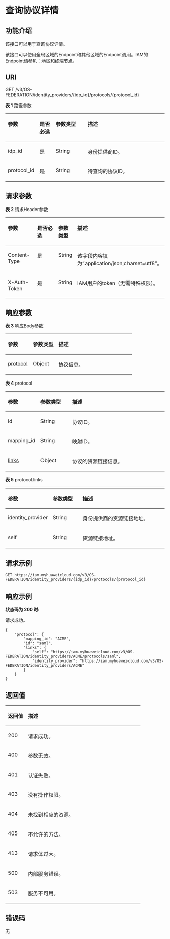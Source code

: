 # 查询协议详情<a name="iam_13_0403"></a>

## 功能介绍<a name="zh-cn_topic_0224276929_section107252040134919"></a>

该接口可以用于查询协议详情。

该接口可以使用全局区域的Endpoint和其他区域的Endpoint调用。IAM的Endpoint请参见：[地区和终端节点](https://developer.huaweicloud.com/endpoint?IAM)。

## URI<a name="zh-cn_topic_0224276929_section472514074916"></a>

GET /v3/OS-FEDERATION/identity\_providers/\{idp\_id\}/protocols/\{protocol\_id\}

**表 1**  路径参数

<a name="zh-cn_topic_0224276929_table17271640194917"></a>
<table><thead align="left"><tr id="zh-cn_topic_0224276929_row1872613400493"><th class="cellrowborder" valign="top" width="20%" id="mcps1.2.5.1.1"><p id="zh-cn_topic_0224276929_p8727114064911"><a name="zh-cn_topic_0224276929_p8727114064911"></a><a name="zh-cn_topic_0224276929_p8727114064911"></a>参数</p>
</th>
<th class="cellrowborder" valign="top" width="10%" id="mcps1.2.5.1.2"><p id="zh-cn_topic_0224276929_p187272040184918"><a name="zh-cn_topic_0224276929_p187272040184918"></a><a name="zh-cn_topic_0224276929_p187272040184918"></a>是否必选</p>
</th>
<th class="cellrowborder" valign="top" width="20%" id="mcps1.2.5.1.3"><p id="zh-cn_topic_0224276929_p17727144018497"><a name="zh-cn_topic_0224276929_p17727144018497"></a><a name="zh-cn_topic_0224276929_p17727144018497"></a>参数类型</p>
</th>
<th class="cellrowborder" valign="top" width="50%" id="mcps1.2.5.1.4"><p id="zh-cn_topic_0224276929_p2728164014490"><a name="zh-cn_topic_0224276929_p2728164014490"></a><a name="zh-cn_topic_0224276929_p2728164014490"></a>描述</p>
</th>
</tr>
</thead>
<tbody><tr id="zh-cn_topic_0224276929_row4726194014915"><td class="cellrowborder" valign="top" width="20%" headers="mcps1.2.5.1.1 "><p id="zh-cn_topic_0224276929_p7728740194911"><a name="zh-cn_topic_0224276929_p7728740194911"></a><a name="zh-cn_topic_0224276929_p7728740194911"></a>idp_id</p>
</td>
<td class="cellrowborder" valign="top" width="10%" headers="mcps1.2.5.1.2 "><p id="zh-cn_topic_0224276929_p14728104012490"><a name="zh-cn_topic_0224276929_p14728104012490"></a><a name="zh-cn_topic_0224276929_p14728104012490"></a>是</p>
</td>
<td class="cellrowborder" valign="top" width="20%" headers="mcps1.2.5.1.3 "><p id="zh-cn_topic_0224276929_p177281740104917"><a name="zh-cn_topic_0224276929_p177281740104917"></a><a name="zh-cn_topic_0224276929_p177281740104917"></a>String</p>
</td>
<td class="cellrowborder" valign="top" width="50%" headers="mcps1.2.5.1.4 "><p id="zh-cn_topic_0224276929_p147298409492"><a name="zh-cn_topic_0224276929_p147298409492"></a><a name="zh-cn_topic_0224276929_p147298409492"></a>身份提供商ID。</p>
</td>
</tr>
<tr id="zh-cn_topic_0224276929_row15726640124911"><td class="cellrowborder" valign="top" width="20%" headers="mcps1.2.5.1.1 "><p id="zh-cn_topic_0224276929_p07291040134912"><a name="zh-cn_topic_0224276929_p07291040134912"></a><a name="zh-cn_topic_0224276929_p07291040134912"></a>protocol_id</p>
</td>
<td class="cellrowborder" valign="top" width="10%" headers="mcps1.2.5.1.2 "><p id="zh-cn_topic_0224276929_p872917405495"><a name="zh-cn_topic_0224276929_p872917405495"></a><a name="zh-cn_topic_0224276929_p872917405495"></a>是</p>
</td>
<td class="cellrowborder" valign="top" width="20%" headers="mcps1.2.5.1.3 "><p id="zh-cn_topic_0224276929_p1729140124912"><a name="zh-cn_topic_0224276929_p1729140124912"></a><a name="zh-cn_topic_0224276929_p1729140124912"></a>String</p>
</td>
<td class="cellrowborder" valign="top" width="50%" headers="mcps1.2.5.1.4 "><p id="zh-cn_topic_0224276929_p57300409490"><a name="zh-cn_topic_0224276929_p57300409490"></a><a name="zh-cn_topic_0224276929_p57300409490"></a>待查询的协议ID。</p>
</td>
</tr>
</tbody>
</table>

## 请求参数<a name="zh-cn_topic_0224276929_section8730104084914"></a>

**表 2**  请求Header参数

<a name="zh-cn_topic_0224276929_HeaderParameter"></a>
<table><thead align="left"><tr id="zh-cn_topic_0224276929_row1673013401499"><th class="cellrowborder" valign="top" width="20%" id="mcps1.2.5.1.1"><p id="zh-cn_topic_0224276929_p6731740134912"><a name="zh-cn_topic_0224276929_p6731740134912"></a><a name="zh-cn_topic_0224276929_p6731740134912"></a>参数</p>
</th>
<th class="cellrowborder" valign="top" width="20%" id="mcps1.2.5.1.2"><p id="zh-cn_topic_0224276929_p14731124074911"><a name="zh-cn_topic_0224276929_p14731124074911"></a><a name="zh-cn_topic_0224276929_p14731124074911"></a>是否必选</p>
</th>
<th class="cellrowborder" valign="top" width="10%" id="mcps1.2.5.1.3"><p id="zh-cn_topic_0224276929_p4731204017499"><a name="zh-cn_topic_0224276929_p4731204017499"></a><a name="zh-cn_topic_0224276929_p4731204017499"></a>参数类型</p>
</th>
<th class="cellrowborder" valign="top" width="50%" id="mcps1.2.5.1.4"><p id="zh-cn_topic_0224276929_p373264094913"><a name="zh-cn_topic_0224276929_p373264094913"></a><a name="zh-cn_topic_0224276929_p373264094913"></a>描述</p>
</th>
</tr>
</thead>
<tbody><tr id="zh-cn_topic_0224276929_row4730164084911"><td class="cellrowborder" valign="top" width="20%" headers="mcps1.2.5.1.1 "><p id="zh-cn_topic_0224276929_p1273214011498"><a name="zh-cn_topic_0224276929_p1273214011498"></a><a name="zh-cn_topic_0224276929_p1273214011498"></a>Content-Type</p>
</td>
<td class="cellrowborder" valign="top" width="20%" headers="mcps1.2.5.1.2 "><p id="zh-cn_topic_0224276929_p19733124016490"><a name="zh-cn_topic_0224276929_p19733124016490"></a><a name="zh-cn_topic_0224276929_p19733124016490"></a>是</p>
</td>
<td class="cellrowborder" valign="top" width="10%" headers="mcps1.2.5.1.3 "><p id="zh-cn_topic_0224276929_p117331140114919"><a name="zh-cn_topic_0224276929_p117331140114919"></a><a name="zh-cn_topic_0224276929_p117331140114919"></a>String</p>
</td>
<td class="cellrowborder" valign="top" width="50%" headers="mcps1.2.5.1.4 "><p id="zh-cn_topic_0224276929_p373334015495"><a name="zh-cn_topic_0224276929_p373334015495"></a><a name="zh-cn_topic_0224276929_p373334015495"></a>该字段内容填为“application/json;charset=utf8”。</p>
</td>
</tr>
<tr id="zh-cn_topic_0224276929_row1173094012495"><td class="cellrowborder" valign="top" width="20%" headers="mcps1.2.5.1.1 "><p id="zh-cn_topic_0224276929_p177339404494"><a name="zh-cn_topic_0224276929_p177339404494"></a><a name="zh-cn_topic_0224276929_p177339404494"></a>X-Auth-Token</p>
</td>
<td class="cellrowborder" valign="top" width="20%" headers="mcps1.2.5.1.2 "><p id="zh-cn_topic_0224276929_p13733184094911"><a name="zh-cn_topic_0224276929_p13733184094911"></a><a name="zh-cn_topic_0224276929_p13733184094911"></a>是</p>
</td>
<td class="cellrowborder" valign="top" width="10%" headers="mcps1.2.5.1.3 "><p id="zh-cn_topic_0224276929_p1873404015496"><a name="zh-cn_topic_0224276929_p1873404015496"></a><a name="zh-cn_topic_0224276929_p1873404015496"></a>String</p>
</td>
<td class="cellrowborder" valign="top" width="50%" headers="mcps1.2.5.1.4 "><p id="zh-cn_topic_0224276929_p773454019495"><a name="zh-cn_topic_0224276929_p773454019495"></a><a name="zh-cn_topic_0224276929_p773454019495"></a>IAM用户的token（无需特殊权限）。</p>
</td>
</tr>
</tbody>
</table>

## 响应参数<a name="zh-cn_topic_0224276929_section5734144024918"></a>

**表 3**  响应Body参数

<a name="zh-cn_topic_0224276929_responseParameter"></a>
<table><thead align="left"><tr id="zh-cn_topic_0224276929_row16735194010494"><th class="cellrowborder" valign="top" width="20%" id="mcps1.2.4.1.1"><p id="zh-cn_topic_0224276929_p173534084911"><a name="zh-cn_topic_0224276929_p173534084911"></a><a name="zh-cn_topic_0224276929_p173534084911"></a>参数</p>
</th>
<th class="cellrowborder" valign="top" width="20%" id="mcps1.2.4.1.2"><p id="zh-cn_topic_0224276929_p673544012495"><a name="zh-cn_topic_0224276929_p673544012495"></a><a name="zh-cn_topic_0224276929_p673544012495"></a>参数类型</p>
</th>
<th class="cellrowborder" valign="top" width="60%" id="mcps1.2.4.1.3"><p id="zh-cn_topic_0224276929_p973684074910"><a name="zh-cn_topic_0224276929_p973684074910"></a><a name="zh-cn_topic_0224276929_p973684074910"></a>描述</p>
</th>
</tr>
</thead>
<tbody><tr id="zh-cn_topic_0224276929_row18735164019490"><td class="cellrowborder" valign="top" width="20%" headers="mcps1.2.4.1.1 "><p id="zh-cn_topic_0224276929_p97364409492"><a name="zh-cn_topic_0224276929_p97364409492"></a><a name="zh-cn_topic_0224276929_p97364409492"></a><a href="#zh-cn_topic_0224276929_response_Rs1341ProtocolsArritem">protocol</a></p>
</td>
<td class="cellrowborder" valign="top" width="20%" headers="mcps1.2.4.1.2 "><p id="zh-cn_topic_0224276929_p27367408499"><a name="zh-cn_topic_0224276929_p27367408499"></a><a name="zh-cn_topic_0224276929_p27367408499"></a>Object</p>
</td>
<td class="cellrowborder" valign="top" width="60%" headers="mcps1.2.4.1.3 "><p id="zh-cn_topic_0224276929_p1173610403492"><a name="zh-cn_topic_0224276929_p1173610403492"></a><a name="zh-cn_topic_0224276929_p1173610403492"></a>协议信息。</p>
</td>
</tr>
</tbody>
</table>

**表 4**  protocol

<a name="zh-cn_topic_0224276929_response_Rs1341ProtocolsArritem"></a>
<table><thead align="left"><tr id="zh-cn_topic_0224276929_row18133622174914"><th class="cellrowborder" valign="top" width="20%" id="mcps1.2.4.1.1"><p id="zh-cn_topic_0224276929_p1913411221497"><a name="zh-cn_topic_0224276929_p1913411221497"></a><a name="zh-cn_topic_0224276929_p1913411221497"></a>参数</p>
</th>
<th class="cellrowborder" valign="top" width="20%" id="mcps1.2.4.1.2"><p id="zh-cn_topic_0224276929_p1013422284913"><a name="zh-cn_topic_0224276929_p1013422284913"></a><a name="zh-cn_topic_0224276929_p1013422284913"></a>参数类型</p>
</th>
<th class="cellrowborder" valign="top" width="60%" id="mcps1.2.4.1.3"><p id="zh-cn_topic_0224276929_p9134722154914"><a name="zh-cn_topic_0224276929_p9134722154914"></a><a name="zh-cn_topic_0224276929_p9134722154914"></a>描述</p>
</th>
</tr>
</thead>
<tbody><tr id="zh-cn_topic_0224276929_row1133102214490"><td class="cellrowborder" valign="top" width="20%" headers="mcps1.2.4.1.1 "><p id="zh-cn_topic_0224276929_p1513413224497"><a name="zh-cn_topic_0224276929_p1513413224497"></a><a name="zh-cn_topic_0224276929_p1513413224497"></a>id</p>
</td>
<td class="cellrowborder" valign="top" width="20%" headers="mcps1.2.4.1.2 "><p id="zh-cn_topic_0224276929_p1613513220497"><a name="zh-cn_topic_0224276929_p1613513220497"></a><a name="zh-cn_topic_0224276929_p1613513220497"></a>String</p>
</td>
<td class="cellrowborder" valign="top" width="60%" headers="mcps1.2.4.1.3 "><p id="zh-cn_topic_0224276929_p213502215498"><a name="zh-cn_topic_0224276929_p213502215498"></a><a name="zh-cn_topic_0224276929_p213502215498"></a>协议ID。</p>
</td>
</tr>
<tr id="zh-cn_topic_0224276929_row21333224498"><td class="cellrowborder" valign="top" width="20%" headers="mcps1.2.4.1.1 "><p id="zh-cn_topic_0224276929_p813582210494"><a name="zh-cn_topic_0224276929_p813582210494"></a><a name="zh-cn_topic_0224276929_p813582210494"></a>mapping_id</p>
</td>
<td class="cellrowborder" valign="top" width="20%" headers="mcps1.2.4.1.2 "><p id="zh-cn_topic_0224276929_p151354225498"><a name="zh-cn_topic_0224276929_p151354225498"></a><a name="zh-cn_topic_0224276929_p151354225498"></a>String</p>
</td>
<td class="cellrowborder" valign="top" width="60%" headers="mcps1.2.4.1.3 "><p id="zh-cn_topic_0224276929_p2135122294911"><a name="zh-cn_topic_0224276929_p2135122294911"></a><a name="zh-cn_topic_0224276929_p2135122294911"></a>映射ID。</p>
</td>
</tr>
<tr id="zh-cn_topic_0224276929_row1613342210497"><td class="cellrowborder" valign="top" width="20%" headers="mcps1.2.4.1.1 "><p id="zh-cn_topic_0224276929_p12136192234918"><a name="zh-cn_topic_0224276929_p12136192234918"></a><a name="zh-cn_topic_0224276929_p12136192234918"></a><a href="#zh-cn_topic_0224276929_response_Rs1341ProtocolsArritemLinks">links</a></p>
</td>
<td class="cellrowborder" valign="top" width="20%" headers="mcps1.2.4.1.2 "><p id="zh-cn_topic_0224276929_p2013682220493"><a name="zh-cn_topic_0224276929_p2013682220493"></a><a name="zh-cn_topic_0224276929_p2013682220493"></a>Object</p>
</td>
<td class="cellrowborder" valign="top" width="60%" headers="mcps1.2.4.1.3 "><p id="zh-cn_topic_0224276929_p6136222114915"><a name="zh-cn_topic_0224276929_p6136222114915"></a><a name="zh-cn_topic_0224276929_p6136222114915"></a>协议的资源链接信息。</p>
</td>
</tr>
</tbody>
</table>

**表 5**  protocol.links

<a name="zh-cn_topic_0224276929_response_Rs1341ProtocolsArritemLinks"></a>
<table><thead align="left"><tr id="zh-cn_topic_0224276929_row913762217493"><th class="cellrowborder" valign="top" width="20%" id="mcps1.2.4.1.1"><p id="zh-cn_topic_0224276929_p8137172264914"><a name="zh-cn_topic_0224276929_p8137172264914"></a><a name="zh-cn_topic_0224276929_p8137172264914"></a>参数</p>
</th>
<th class="cellrowborder" valign="top" width="20%" id="mcps1.2.4.1.2"><p id="zh-cn_topic_0224276929_p19138162215499"><a name="zh-cn_topic_0224276929_p19138162215499"></a><a name="zh-cn_topic_0224276929_p19138162215499"></a>参数类型</p>
</th>
<th class="cellrowborder" valign="top" width="60%" id="mcps1.2.4.1.3"><p id="zh-cn_topic_0224276929_p10138822144920"><a name="zh-cn_topic_0224276929_p10138822144920"></a><a name="zh-cn_topic_0224276929_p10138822144920"></a>描述</p>
</th>
</tr>
</thead>
<tbody><tr id="zh-cn_topic_0224276929_row913710227497"><td class="cellrowborder" valign="top" width="20%" headers="mcps1.2.4.1.1 "><p id="zh-cn_topic_0224276929_p171387229495"><a name="zh-cn_topic_0224276929_p171387229495"></a><a name="zh-cn_topic_0224276929_p171387229495"></a>identity_provider</p>
</td>
<td class="cellrowborder" valign="top" width="20%" headers="mcps1.2.4.1.2 "><p id="zh-cn_topic_0224276929_p18138192212493"><a name="zh-cn_topic_0224276929_p18138192212493"></a><a name="zh-cn_topic_0224276929_p18138192212493"></a>String</p>
</td>
<td class="cellrowborder" valign="top" width="60%" headers="mcps1.2.4.1.3 "><p id="zh-cn_topic_0224276929_p713962294910"><a name="zh-cn_topic_0224276929_p713962294910"></a><a name="zh-cn_topic_0224276929_p713962294910"></a>身份提供商的资源链接地址。</p>
</td>
</tr>
<tr id="zh-cn_topic_0224276929_row51371422124915"><td class="cellrowborder" valign="top" width="20%" headers="mcps1.2.4.1.1 "><p id="zh-cn_topic_0224276929_p513962234917"><a name="zh-cn_topic_0224276929_p513962234917"></a><a name="zh-cn_topic_0224276929_p513962234917"></a>self</p>
</td>
<td class="cellrowborder" valign="top" width="20%" headers="mcps1.2.4.1.2 "><p id="zh-cn_topic_0224276929_p21391022114911"><a name="zh-cn_topic_0224276929_p21391022114911"></a><a name="zh-cn_topic_0224276929_p21391022114911"></a>String</p>
</td>
<td class="cellrowborder" valign="top" width="60%" headers="mcps1.2.4.1.3 "><p id="zh-cn_topic_0224276929_p914017227496"><a name="zh-cn_topic_0224276929_p914017227496"></a><a name="zh-cn_topic_0224276929_p914017227496"></a>资源链接地址。</p>
</td>
</tr>
</tbody>
</table>

## 请求示例<a name="zh-cn_topic_0224276929_section1174334017495"></a>

```
GET https://iam.myhuaweicloud.com/v3/OS-FEDERATION/identity_providers/{idp_id}/protocols/{protocol_id}
```

## 响应示例<a name="zh-cn_topic_0224276929_section17744104024919"></a>

**状态码为 200 时:**

请求成功。

```
{
    "protocol": {
        "mapping_id": "ACME",
        "id": "saml",
        "links": {
            "self": "https://iam.myhuaweicloud.com/v3/OS-FEDERATION/identity_providers/ACME/protocols/saml",
            "identity_provider": "https://iam.myhuaweicloud.com/v3/OS-FEDERATION/identity_providers/ACME"
        }
    }
}
```

## 返回值<a name="zh-cn_topic_0224276929_section12746104034914"></a>

<a name="zh-cn_topic_0224276929_table4325"></a>
<table><thead align="left"><tr id="zh-cn_topic_0224276929_row0746640174910"><th class="cellrowborder" valign="top" width="15%" id="mcps1.1.3.1.1"><p id="zh-cn_topic_0224276929_p474724004916"><a name="zh-cn_topic_0224276929_p474724004916"></a><a name="zh-cn_topic_0224276929_p474724004916"></a>返回值</p>
</th>
<th class="cellrowborder" valign="top" width="85%" id="mcps1.1.3.1.2"><p id="zh-cn_topic_0224276929_p374718404499"><a name="zh-cn_topic_0224276929_p374718404499"></a><a name="zh-cn_topic_0224276929_p374718404499"></a>描述</p>
</th>
</tr>
</thead>
<tbody><tr id="zh-cn_topic_0224276929_row274734010495"><td class="cellrowborder" valign="top" width="15%" headers="mcps1.1.3.1.1 "><p id="zh-cn_topic_0224276929_p77473400497"><a name="zh-cn_topic_0224276929_p77473400497"></a><a name="zh-cn_topic_0224276929_p77473400497"></a>200</p>
</td>
<td class="cellrowborder" valign="top" width="85%" headers="mcps1.1.3.1.2 "><p id="zh-cn_topic_0224276929_p97481240184915"><a name="zh-cn_topic_0224276929_p97481240184915"></a><a name="zh-cn_topic_0224276929_p97481240184915"></a>请求成功。</p>
</td>
</tr>
<tr id="zh-cn_topic_0224276929_row1747194064913"><td class="cellrowborder" valign="top" width="15%" headers="mcps1.1.3.1.1 "><p id="zh-cn_topic_0224276929_p1474884014918"><a name="zh-cn_topic_0224276929_p1474884014918"></a><a name="zh-cn_topic_0224276929_p1474884014918"></a>400</p>
</td>
<td class="cellrowborder" valign="top" width="85%" headers="mcps1.1.3.1.2 "><p id="zh-cn_topic_0224276929_p1674924018495"><a name="zh-cn_topic_0224276929_p1674924018495"></a><a name="zh-cn_topic_0224276929_p1674924018495"></a>参数无效。</p>
</td>
</tr>
<tr id="zh-cn_topic_0224276929_row77475401495"><td class="cellrowborder" valign="top" width="15%" headers="mcps1.1.3.1.1 "><p id="zh-cn_topic_0224276929_p12749840144917"><a name="zh-cn_topic_0224276929_p12749840144917"></a><a name="zh-cn_topic_0224276929_p12749840144917"></a>401</p>
</td>
<td class="cellrowborder" valign="top" width="85%" headers="mcps1.1.3.1.2 "><p id="zh-cn_topic_0224276929_p2074964014915"><a name="zh-cn_topic_0224276929_p2074964014915"></a><a name="zh-cn_topic_0224276929_p2074964014915"></a>认证失败。</p>
</td>
</tr>
<tr id="zh-cn_topic_0224276929_row1474724014498"><td class="cellrowborder" valign="top" width="15%" headers="mcps1.1.3.1.1 "><p id="zh-cn_topic_0224276929_p7749840114917"><a name="zh-cn_topic_0224276929_p7749840114917"></a><a name="zh-cn_topic_0224276929_p7749840114917"></a>403</p>
</td>
<td class="cellrowborder" valign="top" width="85%" headers="mcps1.1.3.1.2 "><p id="zh-cn_topic_0224276929_p5749194074917"><a name="zh-cn_topic_0224276929_p5749194074917"></a><a name="zh-cn_topic_0224276929_p5749194074917"></a>没有操作权限。</p>
</td>
</tr>
<tr id="zh-cn_topic_0224276929_row1274764014490"><td class="cellrowborder" valign="top" width="15%" headers="mcps1.1.3.1.1 "><p id="zh-cn_topic_0224276929_p167506409491"><a name="zh-cn_topic_0224276929_p167506409491"></a><a name="zh-cn_topic_0224276929_p167506409491"></a>404</p>
</td>
<td class="cellrowborder" valign="top" width="85%" headers="mcps1.1.3.1.2 "><p id="zh-cn_topic_0224276929_p8750104034918"><a name="zh-cn_topic_0224276929_p8750104034918"></a><a name="zh-cn_topic_0224276929_p8750104034918"></a>未找到相应的资源。</p>
</td>
</tr>
<tr id="zh-cn_topic_0224276929_row107471040114914"><td class="cellrowborder" valign="top" width="15%" headers="mcps1.1.3.1.1 "><p id="zh-cn_topic_0224276929_p47501040194912"><a name="zh-cn_topic_0224276929_p47501040194912"></a><a name="zh-cn_topic_0224276929_p47501040194912"></a>405</p>
</td>
<td class="cellrowborder" valign="top" width="85%" headers="mcps1.1.3.1.2 "><p id="zh-cn_topic_0224276929_p1275014015497"><a name="zh-cn_topic_0224276929_p1275014015497"></a><a name="zh-cn_topic_0224276929_p1275014015497"></a>不允许的方法。</p>
</td>
</tr>
<tr id="zh-cn_topic_0224276929_row4747114015492"><td class="cellrowborder" valign="top" width="15%" headers="mcps1.1.3.1.1 "><p id="zh-cn_topic_0224276929_p875094024911"><a name="zh-cn_topic_0224276929_p875094024911"></a><a name="zh-cn_topic_0224276929_p875094024911"></a>413</p>
</td>
<td class="cellrowborder" valign="top" width="85%" headers="mcps1.1.3.1.2 "><p id="zh-cn_topic_0224276929_p10750154064911"><a name="zh-cn_topic_0224276929_p10750154064911"></a><a name="zh-cn_topic_0224276929_p10750154064911"></a>请求体过大。</p>
</td>
</tr>
<tr id="zh-cn_topic_0224276929_row77477404495"><td class="cellrowborder" valign="top" width="15%" headers="mcps1.1.3.1.1 "><p id="zh-cn_topic_0224276929_p1775164019494"><a name="zh-cn_topic_0224276929_p1775164019494"></a><a name="zh-cn_topic_0224276929_p1775164019494"></a>500</p>
</td>
<td class="cellrowborder" valign="top" width="85%" headers="mcps1.1.3.1.2 "><p id="zh-cn_topic_0224276929_p67514400499"><a name="zh-cn_topic_0224276929_p67514400499"></a><a name="zh-cn_topic_0224276929_p67514400499"></a>内部服务错误。</p>
</td>
</tr>
<tr id="zh-cn_topic_0224276929_row14747940154917"><td class="cellrowborder" valign="top" width="15%" headers="mcps1.1.3.1.1 "><p id="zh-cn_topic_0224276929_p167518403493"><a name="zh-cn_topic_0224276929_p167518403493"></a><a name="zh-cn_topic_0224276929_p167518403493"></a>503</p>
</td>
<td class="cellrowborder" valign="top" width="85%" headers="mcps1.1.3.1.2 "><p id="zh-cn_topic_0224276929_p17515402492"><a name="zh-cn_topic_0224276929_p17515402492"></a><a name="zh-cn_topic_0224276929_p17515402492"></a>服务不可用。</p>
</td>
</tr>
</tbody>
</table>

## 错误码<a name="zh-cn_topic_0224276929_section975116403495"></a>

无

